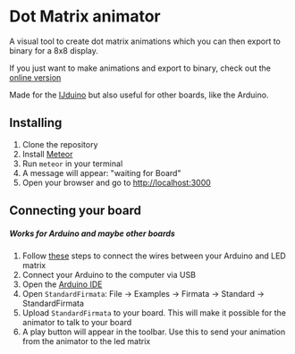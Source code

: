 # Dot Matrix animator 

A visual tool to create dot matrix animations which you can then export to binary for a 8x8 display. 

If you just want to make animations and export to binary, check out the [online version](ijduinoanimator.meteor.com)

Made for the [IJduino](http://ijhack.nl/project/ijduino) but also useful for other boards, like the Arduino.

## Installing
1. Clone the repository
2. Install [Meteor](meteor.com)
3. Run `meteor` in your terminal
4. A message will appear: "waiting for Board"
5. Open your browser and go to [http://localhost:3000](http://localhost:3000)


## Connecting your board
##### Works for Arduino and maybe other boards
1. Follow [these](https://github.com/rwaldron/johnny-five/blob/master/docs/led-matrix.md) steps to connect the wires between your Arduino and LED matrix
2. Connect your Arduino to the computer via USB
3. Open the [Arduino IDE](https://www.arduino.cc/en/Main/Software)
4. Open `StandardFirmata`: File -> Examples -> Firmata -> Standard -> StandardFirmata
5. Upload `StandardFirmata` to your board. This will make it possible for the animator to talk to your board
6. A play button will appear in the toolbar. Use this to send your animation from the animator to the led matrix


